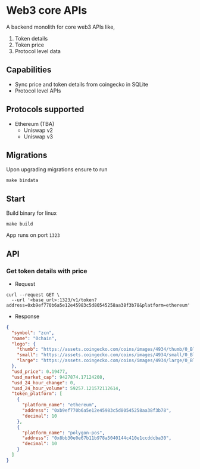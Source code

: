 # Web3 core APIs

A backend monolith for core web3 APIs like,

1. Token details
2. Token price
3. Protocol level data

## Capabilities

* Sync price and token details from coingecko in SQLite
* Protocol level APIs

## Protocols supported

* Ethereum (TBA)
    * Uniswap v2
    * Uniswap v3

## Migrations

Upon upgrading migrations ensure to run

```
make bindata
```

## Start

Build binary for linux

```
make build
```

App runs on port `1323`

## API

### Get token details with price

- Request

```curl
curl --request GET \
  --url '<base_url>:1323/v1/token?address=0xb9ef770b6a5e12e45983c5d80545258aa38f3b78&platform=ethereum'
```

- Response

```json
{
  "symbol": "zcn",
  "name": "0chain",
  "logo": {
    "thumb": "https://assets.coingecko.com/coins/images/4934/thumb/0_Black-svg.png?1600757954",
    "small": "https://assets.coingecko.com/coins/images/4934/small/0_Black-svg.png?1600757954",
    "large": "https://assets.coingecko.com/coins/images/4934/large/0_Black-svg.png?1600757954"
  },
  "usd_price": 0.19477,
  "usd_market_cap": 9427874.17124208,
  "usd_24_hour_change": 0,
  "usd_24_hour_volume": 59257.121572112614,
  "token_platform": [
    {
      "platform_name": "ethereum",
      "address": "0xb9ef770b6a5e12e45983c5d80545258aa38f3b78",
      "decimal": 10
    },
    {
      "platform_name": "polygon-pos",
      "address": "0x8bb30e0e67b11b978a5040144c410e1ccddcba30",
      "decimal": 10
    }
  ]
}
```
